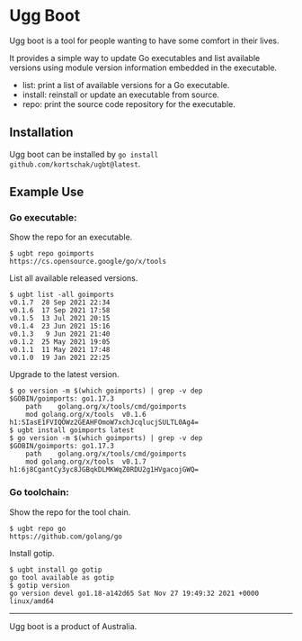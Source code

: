 # Ugg Boot

Ugg boot is a tool for people wanting to have some comfort in their lives.

It provides a simple way to update Go executables and list available versions using module version information embedded in the executable.

- list: print a list of available versions for a Go executable.
- install: reinstall or update an executable from source.
- repo: print the source code repository for the executable.

## Installation

Ugg boot can be installed by `go install github.com/kortschak/ugbt@latest`.

## Example Use

### Go executable:

Show the repo for an executable.
```
$ ugbt repo goimports
https://cs.opensource.google/go/x/tools
```

List all available released versions.
```
$ ugbt list -all goimports
v0.1.7  28 Sep 2021 22:34
v0.1.6  17 Sep 2021 17:58
v0.1.5  13 Jul 2021 20:15
v0.1.4  23 Jun 2021 15:16
v0.1.3   9 Jun 2021 21:40
v0.1.2  25 May 2021 19:05
v0.1.1  11 May 2021 17:48
v0.1.0  19 Jan 2021 22:25
```

Upgrade to the latest version.
```
$ go version -m $(which goimports) | grep -v dep
$GOBIN/goimports: go1.17.3
	path	golang.org/x/tools/cmd/goimports
	mod	golang.org/x/tools	v0.1.6	h1:SIasE1FVIQOWz2GEAHFOmoW7xchJcqlucjSULTL0Ag4=
$ ugbt install goimports latest
$ go version -m $(which goimports) | grep -v dep
$GOBIN/goimports: go1.17.3
	path	golang.org/x/tools/cmd/goimports
	mod	golang.org/x/tools	v0.1.7	h1:6j8CgantCy3yc8JGBqkDLMKWqZ0RDU2g1HVgacojGWQ=
```

### Go toolchain:

Show the repo for the tool chain.
```
$ ugbt repo go
https://github.com/golang/go
```

Install gotip.
```
$ ugbt install go gotip
go tool available as gotip
$ gotip version
go version devel go1.18-a142d65 Sat Nov 27 19:49:32 2021 +0000 linux/amd64
```
---

Ugg boot is a product of Australia.